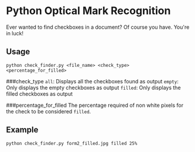 # Python Optical Mark Recognition
Ever wanted to find checkboxes in a document? Of course you have. You're in luck!

## Usage
`python check_finder.py <file_name> <check_type> <percentage_for_filled>`

###check_type 
`all`: Displays all the checkboxes found as output
 `empty`: Only displays the empty checkboxes as output
 `filled`: Only displays the filled checkboxes as output

###percentage_for_filled
The percentage required of non white pixels for the check to be considered `filled`.

## Example
`python check_finder.py form2_filled.jpg filled 25%`  


